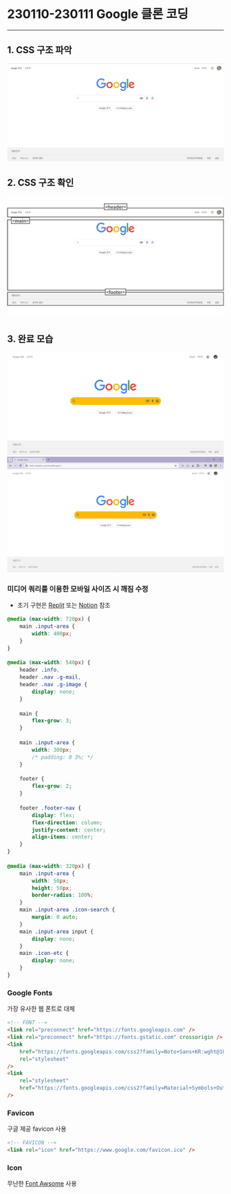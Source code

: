 # 230110-230111 Google 클론 코딩

---

## 1. CSS 구조 파악

![구조 파악](image/image.png)

## 2. CSS 구조 확인

![구조 확인](image/image-1.png)

## 3. 완료 모습

![html, css로만 구현](image/image-2.png)
![모바일 구현 확인](image/image-3.gif)

### 미디어 쿼리를 이용한 모바일 사이즈 시 깨짐 수정

- 초기 구현은 <a href="(https://d01c67be-98c7-416e-ab23-dce592f099ce-00-2souyyah294vt.sisko.repl.co/" tite="Replit 이동" target="_blank">Replit</a> 또는 <a href="(https://teal-catcher-309.notion.site/230110-230111-Google-bede8e5927f8483d873a2f16147f378a?pvs=74" tite="Notion 이동" target="_blank">Notion</a> 참조

```css
@media (max-width: 720px) {
	main .input-area {
		width: 400px;
	}
}

@media (max-width: 540px) {
	header .info,
	header .nav .g-mail,
	header .nav .g-image {
		display: none;
	}

	main {
		flex-grow: 3;
	}

	main .input-area {
		width: 300px;
		/* padding: 0 3%; */
	}

	footer {
		flex-grow: 2;
	}

	footer .footer-nav {
		display: flex;
		flex-direction: column;
		justify-content: center;
		align-items: center;
	}
}

@media (max-width: 320px) {
	main .input-area {
		width: 50px;
		height: 50px;
		border-radius: 100%;
	}
	main .input-area .icon-search {
		margin: 0 auto;
	}
	main .input-area input {
		display: none;
	}
	main .icon-etc {
		display: none;
	}
}
```

### Google Fonts

가장 유사한 웹 폰트로 대체

```html
<!-- FONT -->
<link rel="preconnect" href="https://fonts.googleapis.com" />
<link rel="preconnect" href="https://fonts.gstatic.com" crossorigin />
<link
	href="https://fonts.googleapis.com/css2?family=Noto+Sans+KR:wght@100;300;700&display=swap"
	rel="stylesheet"
/>
<link
	rel="stylesheet"
	href="https://fonts.googleapis.com/css2?family=Material+Symbols+Outlined:opsz,wght,FILL,GRAD@20..48,100..700,0..1,-50..200"
/>
```

### Favicon

구글 제공 favicon 사용

```html
<!-- FAVICON -->
<link rel="icon" href="https://www.google.com/favicon.ico" />
```

### Icon

무난한
<a href="(https://fontawesome.com/" tite="fontawsome 이동" target="_blank">Font Awsome</a> 사용
